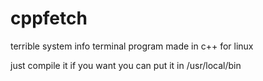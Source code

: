 # cppfetch
terrible system info terminal program made in c++ for linux

just compile it 
if you want you can put it in /usr/local/bin
